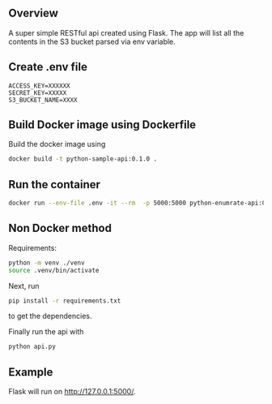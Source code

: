 ## Overview

A super simple RESTful api created using Flask. The app will list all the contents in the S3 bucket parsed via env variable.

## Create .env file
```
ACCESS_KEY=XXXXXX
SECRET_KEY=XXXXX
S3_BUCKET_NAME=XXXX
```
## Build Docker image using Dockerfile
Build the docker image using

```sh
docker build -t python-sample-api:0.1.0 .
```
## Run the container 
```sh
docker run --env-file .env -it --rm  -p 5000:5000 python-enumrate-api:0.1.0
```
## Non Docker method 

Requirements:

```sh
python -m venv ./venv
source .venv/bin/activate
```

Next, run

```sh
pip install -r requirements.txt
```

to get the dependencies.

Finally run the api with

```sh
python api.py
```

## Example

Flask will run on http://127.0.0.1:5000/.
